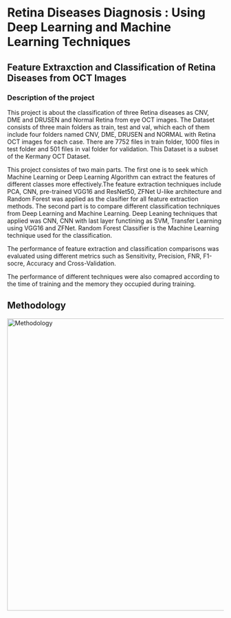 # Retina Diseases Diagnosis : Using Deep Learning and Machine Learning Techniques

<!DOCTYPE html>
<html>
<head>

</head>
<body>

<h2>Feature Extraxction and Classification of Retina Diseases from OCT Images</h2>
  
<h3><b> Description of the project</b></h3>

<p>This project is about the classification of three Retina diseases
as CNV, DME and DRUSEN and Normal Retina from eye OCT images. 
The Dataset consists of three main folders as train, test and val, 
which each of them include four folders named CNV, DME, DRUSEN 
and NORMAL with Retina OCT images for each case. There are 7752 files
in train folder, 1000 files in test folder and 501 files in val folder
for validation. This Dataset is a subset of the Kermany OCT Dataset.</p>

<p> This project consistes of two main parts. The first one is to seek
which Machine Learning or Deep Learning Algorithm can extract the features
of different classes more effectively.The feature extraction techniques
include PCA, CNN, pre-trained VGG16 and ResNet50, ZFNet U-like architecture
and Random Forest was applied as the clasifier for all feature extraction methods.
The second part is to compare different classification techniques from
Deep Learning and Machine Learning. 
Deep Leaning techniques that applied was CNN, CNN with last layer
functining as SVM, Transfer Learning using VGG16 and ZFNet.
Random Forest Classifier is the Machine Learning technique
used for the classification. </p>

<p> The performance of feature extraction and classification comparisons
was evaluated using different metrics such as Sensitivity,
Precision, FNR, F1-socre, Accuracy and Cross-Validation.</p>

<p> The performance of different techniques were also comapred according 
to the time of training and the memory they occupied during training.</p>


<h2>Methodology</h2>


<img src="https://user-images.githubusercontent.com/42371862/163312391-02c56786-9d9c-4da4-a6c6-2643e89a5bf3.png" alt="Methodology" alt="Methodology" width="867" height="680">

</body>
</html>


